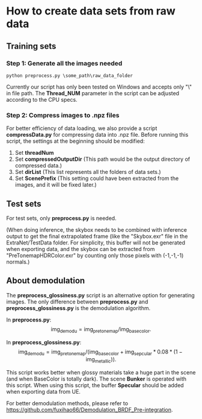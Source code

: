 # How to create data sets from raw data

## Training sets

### Step 1: Generate all the images needed
```
python preprocess.py \some_path\raw_data_folder
```
Currently our script has only been tested on Windows and accepts only "\\" in file path. The **Thread_NUM** parameter in the script can be adjusted according to the CPU specs.

### Step 2: Compress images to .npz files
For better efficiency of data loading, we also provide a script **compressData.py** for compressing data into .npz file. 
Before running this script, the settings at the beginning should be modified:
1. Set **threadNum**
2. Set **compressedOutputDir** (This path would be the output directory of compressed data.)
3. Set **dirList** (This list represents all the folders of data sets.)
4. Set **ScenePrefix** (This setting could have been extracted from the images, and it will be fixed later.)

## Test sets
For test sets, only **preprocess.py** is needed.

(When doing inference, the skybox needs to be combined with inference output to get the final extrapolated frame (like the "Skybox.exr" file in the ExtraNet/TestData folder. For simplicity, this buffer will not be generated when exporting data, and the skybox can be extracted from "PreTonemapHDRColor.exr" by counting only those pixels with (-1,-1,-1) normals.)

## About demodulation
The **preprocess_glossiness.py** script is an alternative option for generating images. The only difference between **preprocess.py** and **preprocess_glossiness.py** is the demodulation algorithm.

In **preprocess.py**:
$$
\text{img}_{\text{demodu}} = \text{img}_{\text{pretonemap}} / \text{img}_{\text{basecolor}}.
$$

In **preprocess_glossiness.py**:
$$
\text{img}_{\text{demodu}} = \text{img}_{\text{pretonemap}} / (\text{img}_{\text{basecolor}} + \text{img}_{\text{sepcular}} * 0.08 * ( 1 - \text{img}_{\text{metallic}} )).
$$



This script works better when glossy materials take a huge part in the scene (and when BaseColor is totally dark). The scene **Bunker** is operated with this script. When using this script, the buffer **Specular** should be added when exporting data from UE.

For better demodulation methods, please refer to https://github.com/fuxihao66/Demodulation_BRDF_Pre-integration.

